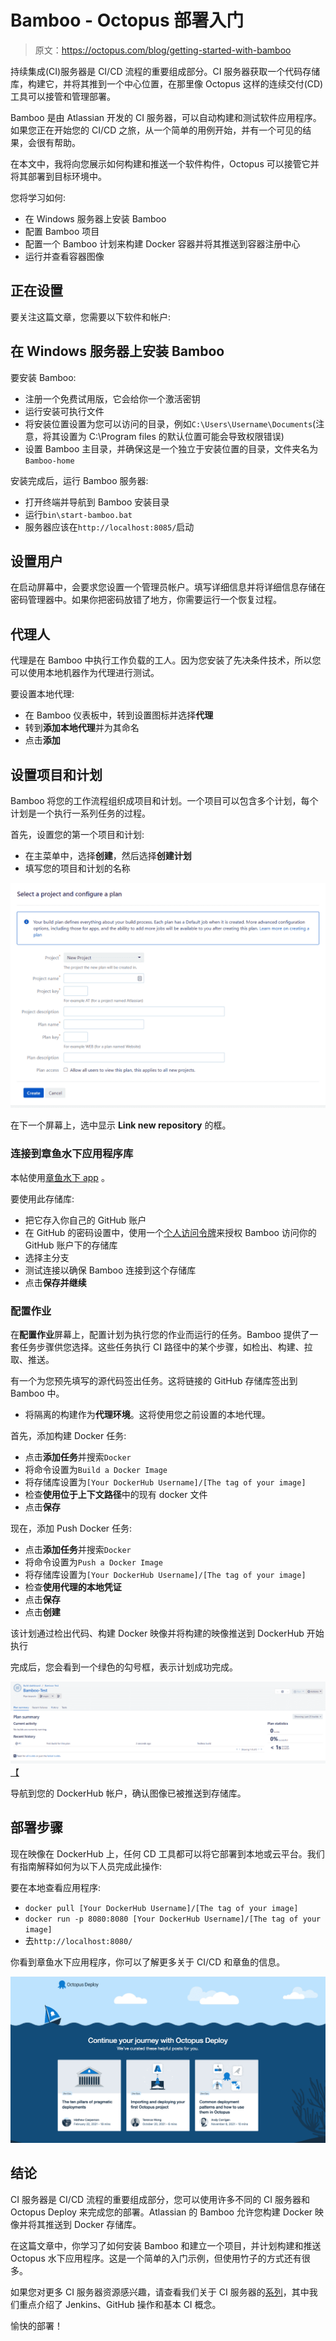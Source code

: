 # Bamboo - Octopus 部署入门

> 原文：<https://octopus.com/blog/getting-started-with-bamboo>

持续集成(CI)服务器是 CI/CD 流程的重要组成部分。CI 服务器获取一个代码存储库，构建它，并将其推到一个中心位置，在那里像 Octopus 这样的连续交付(CD)工具可以接管和管理部署。

Bamboo 是由 Atlassian 开发的 CI 服务器，可以自动构建和测试软件应用程序。如果您正在开始您的 CI/CD 之旅，从一个简单的用例开始，并有一个可见的结果，会很有帮助。

在本文中，我将向您展示如何构建和推送一个软件构件，Octopus 可以接管它并将其部署到目标环境中。

您将学习如何:

*   在 Windows 服务器上安装 Bamboo
*   配置 Bamboo 项目
*   配置一个 Bamboo 计划来构建 Docker 容器并将其推送到容器注册中心
*   运行并查看容器图像

## 正在设置

要关注这篇文章，您需要以下软件和帐户:

## 在 Windows 服务器上安装 Bamboo

要安装 Bamboo:

*   注册一个免费试用版，它会给你一个激活密钥
*   运行安装可执行文件
*   将安装位置设置为您可以访问的目录，例如`C:\Users\Username\Documents`(注意，将其设置为 C:\Program files 的默认位置可能会导致权限错误)
*   设置 Bamboo 主目录，并确保这是一个独立于安装位置的目录，文件夹名为`Bamboo-home`

安装完成后，运行 Bamboo 服务器:

*   打开终端并导航到 Bamboo 安装目录
*   运行`bin\start-bamboo.bat`
*   服务器应该在`http://localhost:8085/`启动

## 设置用户

在启动屏幕中，会要求您设置一个管理员帐户。填写详细信息并将详细信息存储在密码管理器中。如果你把密码放错了地方，你需要运行一个恢复过程。

## 代理人

代理是在 Bamboo 中执行工作负载的工人。因为您安装了先决条件技术，所以您可以使用本地机器作为代理进行测试。

要设置本地代理:

*   在 Bamboo 仪表板中，转到设置图标并选择**代理**
*   转到**添加本地代理**并为其命名
*   点击**添加**

## 设置项目和计划

Bamboo 将您的工作流程组织成项目和计划。一个项目可以包含多个计划，每个计划是一个执行一系列任务的过程。

首先，设置您的第一个项目和计划:

*   在主菜单中，选择**创建**，然后选择**创建计划**
*   填写您的项目和计划的名称

[![Create Project and Plan in Bamboo](img/d4aecc4f599cd2c700aeaea9f4e3adf7.png)](#)

在下一个屏幕上，选中显示 **Link new repository** 的框。

### 连接到章鱼水下应用程序库

本帖使用[章鱼水下 app](https://github.com/OctopusSamples/octopus-underwater-app) 。

要使用此存储库:

*   把它存入你自己的 GitHub 账户
*   在 GitHub 的密码设置中，使用一个[个人访问令牌](https://docs.github.com/en/authentication/keeping-your-account-and-data-secure/creating-a-personal-access-token)来授权 Bamboo 访问你的 GitHub 账户下的存储库
*   选择主分支
*   测试连接以确保 Bamboo 连接到这个存储库
*   点击**保存并继续**

### 配置作业

在**配置作业**屏幕上，配置计划为执行您的作业而运行的任务。Bamboo 提供了一套任务步骤供您选择。这些任务执行 CI 路径中的某个步骤，如检出、构建、拉取、推送。

有一个为您预先填写的源代码签出任务。这将链接的 GitHub 存储库签出到 Bamboo 中。

*   将隔离的构建作为**代理环境**。这将使用您之前设置的本地代理。

首先，添加构建 Docker 任务:

*   点击**添加任务**并搜索`Docker`
*   将命令设置为`Build a Docker Image`
*   将存储库设置为`[Your DockerHub Username]/[The tag of your image]`
*   检查**使用位于上下文路径**中的现有 docker 文件
*   点击**保存**

现在，添加 Push Docker 任务:

*   点击**添加任务**并搜索`Docker`
*   将命令设置为`Push a Docker Image`
*   将存储库设置为`[Your DockerHub Username]/[The tag of your image]`
*   检查**使用代理的本地凭证**
*   点击**保存**
*   点击**创建**

该计划通过检出代码、构建 Docker 映像并将构建的映像推送到 DockerHub 开始执行

完成后，您会看到一个绿色的勾号框，表示计划成功完成。

[![Bamboo Success](img/7eb59e3ce4c757576e1955857207dba4.png)【](#)

导航到您的 DockerHub 帐户，确认图像已被推送到存储库。

## 部署步骤

现在映像在 DockerHub 上，任何 CD 工具都可以将它部署到本地或云平台。我们有指南解释如何为以下人员完成此操作:

要在本地查看应用程序:

*   `docker pull [Your DockerHub Username]/[The tag of your image]`
*   `docker run -p 8080:8080 [Your DockerHub Username]/[The tag of your image]`
*   去`http://localhost:8080/`

你看到章鱼水下应用程序，你可以了解更多关于 CI/CD 和章鱼的信息。

[![Octopus Underwater App](img/f433a42a6fbc599f7e5c14e853823852.png)](#)

## 结论

CI 服务器是 CI/CD 流程的重要组成部分，您可以使用许多不同的 CI 服务器和 Octopus Deploy 来完成您的部署。Atlassian 的 Bamboo 允许您构建 Docker 映像并将其推送到 Docker 存储库。

在这篇文章中，你学习了如何安装 Bamboo 和建立一个项目，并计划构建和推送 Octopus 水下应用程序。这是一个简单的入门示例，但使用竹子的方式还有很多。

如果您对更多 CI 服务器资源感兴趣，请查看我们关于 CI 服务器的[系列](https://octopus.com/blog/tag/CI%20Series)，其中我们重点介绍了 Jenkins、GitHub 操作和基本 CI 概念。

愉快的部署！